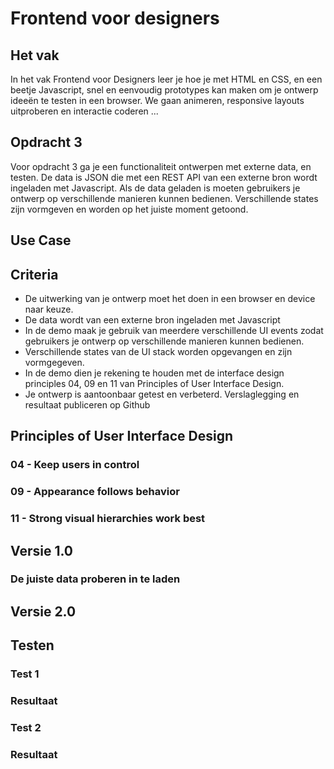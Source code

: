# Frontend voor designers

## Het vak
In het vak Frontend voor Designers leer je hoe je met HTML en CSS, en een beetje Javascript, snel en eenvoudig prototypes kan maken om je ontwerp ideeën te testen in een browser. We gaan animeren, responsive layouts uitproberen en interactie coderen ...

## Opdracht 3
Voor opdracht 3 ga je een functionaliteit ontwerpen met externe data, en testen. De data is JSON die met een REST API van een externe bron wordt ingeladen met Javascript. Als de data geladen is moeten gebruikers je ontwerp op verschillende manieren kunnen bedienen. Verschillende states zijn vormgeven en worden op het juiste moment getoond.

## Use Case

## Criteria
- De uitwerking van je ontwerp moet het doen in een browser en device naar keuze.
- De data wordt van een externe bron ingeladen met Javascript
- In de demo maak je gebruik van meerdere verschillende UI events zodat gebruikers je ontwerp op verschillende manieren kunnen bedienen.
- Verschillende states van de UI stack worden opgevangen en zijn vormgegeven.
- In de demo dien je rekening te houden met de interface design principles 04, 09 en 11 van Principles of User Interface Design.
- Je ontwerp is aantoonbaar getest en verbeterd. Verslaglegging en resultaat publiceren op Github

## Principles of User Interface Design
### 04 - Keep users in control
### 09 - Appearance follows behavior
### 11 - Strong visual hierarchies work best

## Versie 1.0

### De juiste data proberen in te laden

## Versie 2.0

## Testen
### Test 1
### Resultaat
### Test 2
### Resultaat

